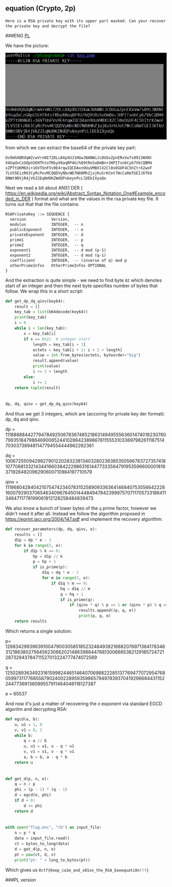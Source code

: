 ## equation (Crypto, 2p)

	Here is a RSA private key with its upper part masked. Can your recover the private key and decrypt the file?

###ENG
[PL](#pl-version)

We have the picture:

![](./mask.png)

from which we can extract the base64 of the private key part:

```
Os9mhOQRdqW2cwVrnNI72DLcAXpXUJ1HGwJBANWiJcDUGxZpnERxVw7s0913WXNt
V4GqdxCzG0pG5EHThtoTRbyX0aqRP4U/hQ9tRoSoDmBn+3HPITsnbCy67VkCQBM4
xZPTtUKM6Xi+16VTUnFVs9E4rqwIQCDAxn9UuVMBXlX2Cl0xOGUF4C5hItrX2woF
7LVS5EizR63CyRcPovMCQQDVyNbcWD7N88MhZjujKuSrHJot7WcCaRmTGEIJ6TkU
8NWt9BVjR4jVkZ2EqNd0KZWdQPukeynPcLlDEkIXyaQx
```

Next we read a bit about ANS1 DER ( https://en.wikipedia.org/wiki/Abstract_Syntax_Notation_One#Example_encoded_in_DER ) format and what are the values in the rsa private key file.
It turns out that that the file contains:

```
RSAPrivateKey ::= SEQUENCE {
  version           Version,
  modulus           INTEGER,  -- n
  publicExponent    INTEGER,  -- e
  privateExponent   INTEGER,  -- d
  prime1            INTEGER,  -- p
  prime2            INTEGER,  -- q
  exponent1         INTEGER,  -- d mod (p-1)
  exponent2         INTEGER,  -- d mod (q-1)
  coefficient       INTEGER,  -- (inverse of q) mod p
  otherPrimeInfos   OtherPrimeInfos OPTIONAL
}
```

And the extraction is quite simple - we need to find byte `02` which denotes start of an integer and then the next byte specifies number of bytes that follow.
We wrap this in a short script:

```python
def get_dp_dq_qinv(key64):
    result = []
    key_tab = list(b64decode(key64))
    print(key_tab)
    i = 0
    while i < len(key_tab):
        x = key_tab[i]
        if x == 0x2:  # integer start
            length = key_tab[i + 1]
            octets = key_tab[i + 2: i + 2 + length]
            value = int.from_bytes(octets, byteorder="big")
            result.append(value)
            print(value)
            i += 2 + length
        else:
            i += 1
    return tuple(result)


dp, dq, qinv = get_dp_dq_qinv(key64)
```

And thus we get 3 integers, which are (accoring for private key der format): dp, dq and qinv. 

dp = 11188888442779478492506783674852186314949555636014740182307607993518479864690065244102864238986781155531033697982611187514703037389481147794554444962262361

dq = 1006725509429627901220283238134032802363853505667837273574181077068133214344166038422298631614477333564791953596600001816371928482096290600710984197710579

qinv = 11196804284042107547423407831525890933636414684075355664222816007929037065463409676450144484947842399975707117057331864113464711778199061912128258484839473


We also know a bunch of lower bytes of the `q` prime factor, however we didn't need it after all.
Instead we follow the algorithm proposed in https://eprint.iacr.org/2004/147.pdf and implement the recovery algorithm:

```python
def recover_parameters(dp, dq, qinv, e):
    results = []
    d1p = dp * e - 1
    for k in range(3, e):
        if d1p % k == 0:
            hp = d1p // k
            p = hp + 1
            if is_prime(p):
                d1q = dq * e - 1
                for m in range(3, e):
                    if d1q % m == 0:
                        hq = d1q // m
                        q = hq + 1
                        if is_prime(q):
                            if (qinv * q) % p == 1 or (qinv * p) % q == 1:
                                results.append((p, q, e))
                                print(p, q, e)
    return results
```

Which returns a single solution:

p= 12883429939639100479003058518523248493821688207697138417834631218638027564562306620214863988447681300666538212918572472128732943784711527013224777474072569 

q = 12502893634923161599824465146407069882228513776947707295476805997311776855879024002289593598657949783937041929668443115224477369136089557911464046118127387

e = 65537

And now it's just a matter of recovering the `d` exponent via standard EGCD algoritm and decrypting RSA:

```python
def egcd(a, b):
    u, u1 = 1, 0
    v, v1 = 0, 1
    while b:
        q = a // b
        u, u1 = u1, u - q * u1
        v, v1 = v1, v - q * v1
        a, b = b, a - q * b
    return u


def get_d(p, n, e):
    q = n / p
    phi = (p - 1) * (q - 1)
    d = egcd(e, phi)
    if d < 0:
        d += phi
    return d


with open("flag.enc", "rb") as input_file:
    n = p * q
    data = input_file.read()
    ct = bytes_to_long(data)
    d = get_d(p, n, e)
    pt = pow(ct, d, n)
    print("pt: " + long_to_bytes(pt))
```

Which gives us `0ctf{Keep_ca1m_and_s01ve_the_RSA_Eeeequati0n!!!}`

###PL version
